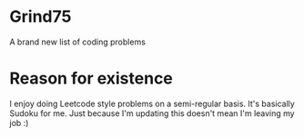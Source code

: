 # Grind75
A brand new list of coding problems

# Reason for existence
I enjoy doing Leetcode style problems on a semi-regular basis. It's basically Sudoku for me. Just because I'm updating this doesn't mean I'm leaving my job :) 
